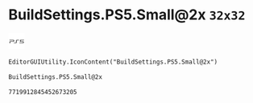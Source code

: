 # BuildSettings.PS5.Small@2x `32x32`
<img src="/img/BuildSettings.PS5.Small@2x.png" width=32 height=32>

``` CSharp
EditorGUIUtility.IconContent("BuildSettings.PS5.Small@2x")
```
```
BuildSettings.PS5.Small@2x
```
```
7719912845452673205
```
